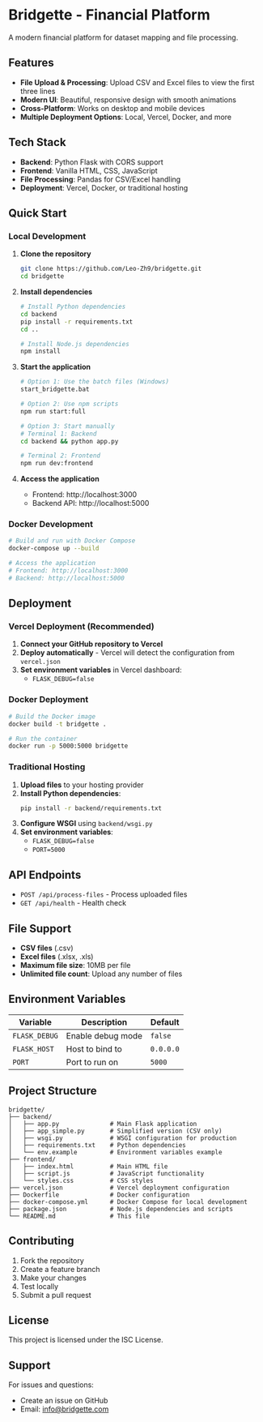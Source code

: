 # Bridgette - Financial Platform

A modern financial platform for dataset mapping and file processing.

## Features

- **File Upload & Processing**: Upload CSV and Excel files to view the first three lines
- **Modern UI**: Beautiful, responsive design with smooth animations
- **Cross-Platform**: Works on desktop and mobile devices
- **Multiple Deployment Options**: Local, Vercel, Docker, and more

## Tech Stack

- **Backend**: Python Flask with CORS support
- **Frontend**: Vanilla HTML, CSS, JavaScript
- **File Processing**: Pandas for CSV/Excel handling
- **Deployment**: Vercel, Docker, or traditional hosting

## Quick Start

### Local Development

1. **Clone the repository**
   ```bash
   git clone https://github.com/Leo-Zh9/bridgette.git
   cd bridgette
   ```

2. **Install dependencies**
   ```bash
   # Install Python dependencies
   cd backend
   pip install -r requirements.txt
   cd ..
   
   # Install Node.js dependencies
   npm install
   ```

3. **Start the application**
   ```bash
   # Option 1: Use the batch files (Windows)
   start_bridgette.bat
   
   # Option 2: Use npm scripts
   npm run start:full
   
   # Option 3: Start manually
   # Terminal 1: Backend
   cd backend && python app.py
   
   # Terminal 2: Frontend
   npm run dev:frontend
   ```

4. **Access the application**
   - Frontend: http://localhost:3000
   - Backend API: http://localhost:5000

### Docker Development

```bash
# Build and run with Docker Compose
docker-compose up --build

# Access the application
# Frontend: http://localhost:3000
# Backend: http://localhost:5000
```

## Deployment

### Vercel Deployment (Recommended)

1. **Connect your GitHub repository to Vercel**
2. **Deploy automatically** - Vercel will detect the configuration from `vercel.json`
3. **Set environment variables** in Vercel dashboard:
   - `FLASK_DEBUG=false`

### Docker Deployment

```bash
# Build the Docker image
docker build -t bridgette .

# Run the container
docker run -p 5000:5000 bridgette
```

### Traditional Hosting

1. **Upload files** to your hosting provider
2. **Install Python dependencies**:
   ```bash
   pip install -r backend/requirements.txt
   ```
3. **Configure WSGI** using `backend/wsgi.py`
4. **Set environment variables**:
   - `FLASK_DEBUG=false`
   - `PORT=5000`

## API Endpoints

- `POST /api/process-files` - Process uploaded files
- `GET /api/health` - Health check

## File Support

- **CSV files** (.csv)
- **Excel files** (.xlsx, .xls)
- **Maximum file size**: 10MB per file
- **Unlimited file count**: Upload any number of files

## Environment Variables

| Variable | Description | Default |
|----------|-------------|---------|
| `FLASK_DEBUG` | Enable debug mode | `false` |
| `FLASK_HOST` | Host to bind to | `0.0.0.0` |
| `PORT` | Port to run on | `5000` |

## Project Structure

```
bridgette/
├── backend/
│   ├── app.py              # Main Flask application
│   ├── app_simple.py       # Simplified version (CSV only)
│   ├── wsgi.py             # WSGI configuration for production
│   ├── requirements.txt    # Python dependencies
│   └── env.example         # Environment variables example
├── frontend/
│   ├── index.html          # Main HTML file
│   ├── script.js           # JavaScript functionality
│   └── styles.css          # CSS styles
├── vercel.json             # Vercel deployment configuration
├── Dockerfile              # Docker configuration
├── docker-compose.yml      # Docker Compose for local development
├── package.json            # Node.js dependencies and scripts
└── README.md               # This file
```

## Contributing

1. Fork the repository
2. Create a feature branch
3. Make your changes
4. Test locally
5. Submit a pull request

## License

This project is licensed under the ISC License.

## Support

For issues and questions:
- Create an issue on GitHub
- Email: info@bridgette.com
